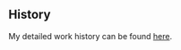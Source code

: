 ## History
My detailed work history can be found [here](https://gizmo-verindipencil.github.io/Career-Sheet/).
